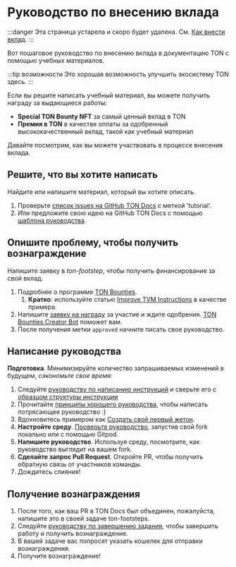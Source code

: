 # Руководство по внесению вклада

:::danger
Эта страница устарела и скоро будет удалена.
См. [Как внести вклад](/v3/contribute/).
:::

Вот пошаговое руководство по внесению вклада в документацию TON с помощью учебных материалов.

:::tip возможности
Это хорошая возможность улучшить экосистему TON здесь.
:::

Если вы решите написать учебный материал, вы можете получить награду за выдающиеся работы:

- **Special TON Bounty NFT** за самый ценный вклад в TON
- **Премия в TON** в качестве оплаты за одобренный высококачественный вклад, такой как учебный материал

Давайте посмотрим, как вы можете участвовать в процессе внесения вклада.

## Решите, что вы хотите написать

Найдите или напишите материал, который вы хотите описать.

1. Проверьте [список issues на GitHub TON Docs](https://github.com/ton-community/ton-docs/issues) с меткой 'tutorial'.
2. *Или* предложите свою идею на GitHub TON Docs с помощью [шаблона руководства](https://github.com/ton-community/ton-docs/issues/new?assignees=\\&labels=feature+%3Asparkles%3A%2Ccontent+%3Afountain_pen%3A\\&template=suggest_tutorial.yaml\\&title=Suggest+a+tutorial).

## Опишите проблему, чтобы получить вознаграждение

Напишите заявку в *ton-footstep*, чтобы получить финансирование за свой вклад.

1. Подробнее о программе [TON Bounties](https://github.com/ton-society/grants-and-bounties/blob/main/bounties/BOUNTIES_PROGRAM_GUIDELINES.md).
   1. **Кратко**: используйте статью [Improve TVM Instructions](https://github.com/ton-society/grants-and-bounties/issues/361) в качестве примера.
2. Напишите [заявку на награду](https://github.com/ton-society/grants-and-bounties/issues/new/choose) за участие и ждите одобрения. [TON Bounties Creator Bot](https://t.me/footsteps_helper_bot) поможет вам.
3. После получения метки `approved` начните писать свое руководство.

## Написание руководства

**Подготовка**. Минимизируйте количество запрашиваемых изменений в будущем, *сэкономьте свое время*:

1. Следуйте [руководству по написанию инструкций](/v3/contribute/contribution-rules) и сверьте его с [образцом структуры инструкции](/v3/contribute/tutorials/sample-tutorial)
2. Прочитайте [принципы хорошего руководства](/v3/contribute/tutorials/principles-of-a-good-tutorial), чтобы написать потрясающее руководство :)
3. Вдохновитесь примером как [Создать свой первый жетон](/v3/guidelines/dapps/tutorials/mint-your-first-token).
4. **Настройте среду**. [Проверьте руководство](/v3/contribute#online-one-click-contribution-setup), запустив свой fork локально или с помощью Gitpod.
5. **Напишите руководство**. Используя среду, посмотрите, как руководство выглядит на вашем fork.
6. **Сделайте запрос Pull Request**. Откройте PR, чтобы получить обратную связь от участников команды.
7. Дождитесь слияния!

## Получение вознаграждения

1. После того, как ваш PR в TON Docs был объединен, пожалуйста, напишите это в своей задаче ton-footsteps.
2. Следуйте [руководству по завершению задания](https://github.com/ton-society/grants-and-bounties/blob/main/bounties/BOUNTIES_PROGRAM_GUIDELINES.md#got-assigned-submit-a-questbook-proposal), чтобы завершить работу и получить вознаграждение.
3. В вашей задаче вас попросят указать кошелек для отправки вознаграждения.
4. Получите вознаграждение!
